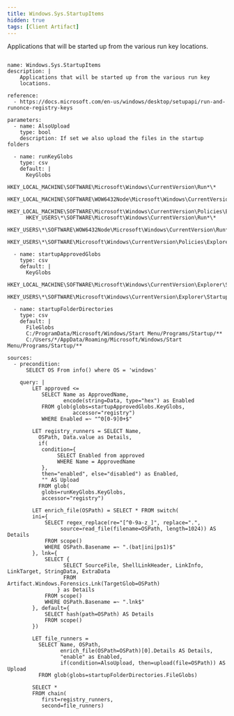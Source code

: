 ```yaml
---
title: Windows.Sys.StartupItems
hidden: true
tags: [Client Artifact]
---
```


Applications that will be started up from the various run key
locations.


<pre><code class="language-yaml">
name: Windows.Sys.StartupItems
description: |
    Applications that will be started up from the various run key
    locations.

reference:
  - https://docs.microsoft.com/en-us/windows/desktop/setupapi/run-and-runonce-registry-keys

parameters:
  - name: AlsoUpload
    type: bool
    description: If set we also upload the files in the startup folders

  - name: runKeyGlobs
    type: csv
    default: |
      KeyGlobs
      HKEY_LOCAL_MACHINE\SOFTWARE\Microsoft\Windows\CurrentVersion\Run*\*
      HKEY_LOCAL_MACHINE\SOFTWARE\WOW6432Node\Microsoft\Windows\CurrentVersion\Run*\*
      HKEY_LOCAL_MACHINE\SOFTWARE\Microsoft\Windows\CurrentVersion\Policies\Explorer\Run*\*
      HKEY_USERS\*\SOFTWARE\Microsoft\Windows\CurrentVersion\Run*\*
      HKEY_USERS\*\SOFTWARE\WOW6432Node\Microsoft\Windows\CurrentVersion\Run*\*
      HKEY_USERS\*\SOFTWARE\Microsoft\Windows\CurrentVersion\Policies\Explorer\Run*\*

  - name: startupApprovedGlobs
    type: csv
    default: |
      KeyGlobs
      HKEY_LOCAL_MACHINE\SOFTWARE\Microsoft\Windows\CurrentVersion\Explorer\StartupApproved\**
      HKEY_USERS\*\SOFTWARE\Microsoft\Windows\CurrentVersion\Explorer\StartupApproved\**

  - name: startupFolderDirectories
    type: csv
    default: |
      FileGlobs
      C:/ProgramData/Microsoft/Windows/Start Menu/Programs/Startup/**
      C:/Users/*/AppData/Roaming/Microsoft/Windows/Start Menu/Programs/Startup/**

sources:
  - precondition:
      SELECT OS From info() where OS = 'windows'

    query: |
        LET approved &lt;=
           SELECT Name as ApprovedName,
                  encode(string=Data, type="hex") as Enabled
           FROM glob(globs=startupApprovedGlobs.KeyGlobs,
                     accessor="registry")
           WHERE Enabled =~ "^0[0-9]0+$"

        LET registry_runners = SELECT Name,
          OSPath, Data.value as Details,
          if(
           condition={
                SELECT Enabled from approved
                WHERE Name = ApprovedName
           },
           then="enabled", else="disabled") as Enabled,
           "" AS Upload
          FROM glob(
           globs=runKeyGlobs.KeyGlobs,
           accessor="registry")

        LET enrich_file(OSPath) = SELECT * FROM switch(
        ini={
            SELECT regex_replace(re="[^0-9a-z_]", replace=".",
                 source=read_file(filename=OSPath, length=1024)) AS Details
            FROM scope()
            WHERE OSPath.Basename =~ ".(bat|ini|ps1)$"
        }, lnk={
            SELECT { 
                  SELECT SourceFile, ShellLinkHeader, LinkInfo, LinkTarget, StringData, ExtraData 
                  FROM Artifact.Windows.Forensics.Lnk(TargetGlob=OSPath)
                } as Details
            FROM scope()
            WHERE OSPath.Basename =~ ".lnk$"
        }, default={
            SELECT hash(path=OSPath) AS Details
            FROM scope()
        })

        LET file_runners =
          SELECT Name, OSPath,
                 enrich_file(OSPath=OSPath)[0].Details AS Details,
                 "enable" as Enabled,
                 if(condition=AlsoUpload, then=upload(file=OSPath)) AS Upload
          FROM glob(globs=startupFolderDirectories.FileGlobs)

        SELECT *
        FROM chain(
           first=registry_runners,
           second=file_runners)

</code></pre>

